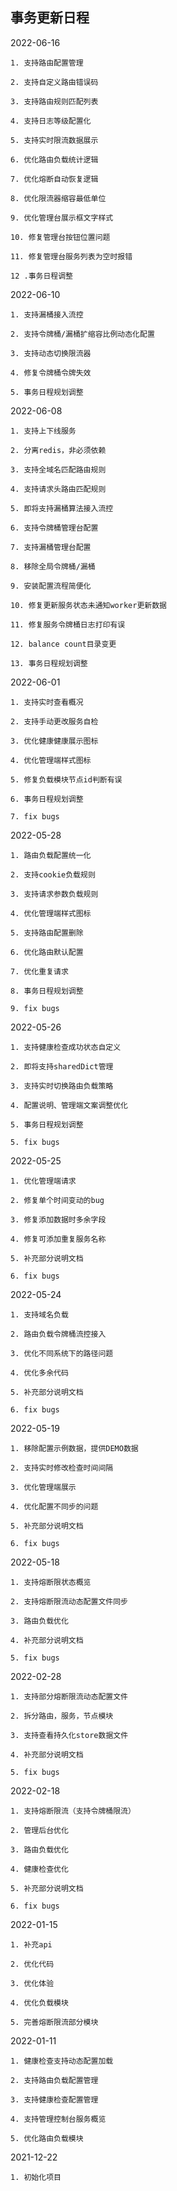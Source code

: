 
## 事务更新日程

2022-06-16

    1. 支持路由配置管理

    2. 支持自定义路由错误码
    
    3. 支持路由规则匹配列表
    
    4. 支持日志等级配置化
    
    5. 支持实时限流数据展示
    
    6. 优化路由负载统计逻辑
    
    7. 优化熔断自动恢复逻辑
    
    8. 优化限流器缩容最低单位
    
    9. 优化管理台展示框文字样式
    
    10. 修复管理台按钮位置问题
    
    11. 修复管理台服务列表为空时报错
    
    12 .事务日程调整


2022-06-10

    1. 支持漏桶接入流控
    
    2. 支持令牌桶/漏桶扩缩容比例动态化配置

    3. 支持动态切换限流器

    4. 修复令牌桶令牌失效
    
    5. 事务日程规划调整


2022-06-08

    1. 支持上下线服务

    2. 分离redis，非必须依赖

    3. 支持全域名匹配路由规则

    4. 支持请求头路由匹配规则

    5. 即将支持漏桶算法接入流控

    6. 支持令牌桶管理台配置

    7. 支持漏桶管理台配置

    8. 移除全局令牌桶/漏桶

    9. 安装配置流程简便化

    10. 修复更新服务状态未通知worker更新数据

    11. 修复服务令牌桶日志打印有误

    12. balance count目录变更

    13. 事务日程规划调整


2022-06-01

    1. 支持实时查看概况

    2. 支持手动更改服务自检

    3. 优化健康健康展示图标

    4. 优化管理端样式图标

    5. 修复负载模块节点id判断有误

    6. 事务日程规划调整

    7. fix bugs


2022-05-28

    1. 路由负载配置统一化

    2. 支持cookie负载规则

    3. 支持请求参数负载规则

    4. 优化管理端样式图标

    5. 支持路由配置删除

    6. 优化路由默认配置

    7. 优化重复请求

    8. 事务日程规划调整

    9. fix bugs


2022-05-26

    1. 支持健康检查成功状态自定义
    
    2. 即将支持sharedDict管理

    3. 支持实时切换路由负载策略

    4. 配置说明、管理端文案调整优化

    5. 事务日程规划调整

    5. fix bugs


2022-05-25

    1. 优化管理端请求

    2. 修复单个时间变动的bug

    3. 修复添加数据时多余字段

    4. 修复可添加重复服务名称

    5. 补充部分说明文档

    6. fix bugs


2022-05-24

    1. 支持域名负载

    2. 路由负载令牌桶流控接入

    3. 优化不同系统下的路径问题

    4. 优化多余代码

    5. 补充部分说明文档

    6. fix bugs


2022-05-19

    1. 移除配置示例数据，提供DEMO数据

    2. 支持实时修改检查时间间隔

    3. 优化管理端展示

    4. 优化配置不同步的问题

    5. 补充部分说明文档

    6. fix bugs


2022-05-18

    1. 支持熔断限状态概览

    2. 支持熔断限流动态配置文件同步

    3. 路由负载优化

    4. 补充部分说明文档

    5. fix bugs


2022-02-28

    1. 支持部分熔断限流动态配置文件

    2. 拆分路由，服务，节点模块

    3. 支持查看持久化store数据文件

    4. 补充部分说明文档

    5. fix bugs


2022-02-18

    1. 支持熔断限流（支持令牌桶限流）

    2. 管理后台优化

    3. 路由负载优化

    4. 健康检查优化

    5. 补充部分说明文档

    6. fix bugs


2022-01-15

    1. 补充api

    2. 优化代码

    3. 优化体验

    4. 优化负载模块

    5. 完善熔断限流部分模块



2022-01-11

    1. 健康检查支持动态配置加载

    2. 支持路由负载配置管理

    3. 支持健康检查配置管理

    4. 支持管理控制台服务概览

    5. 优化路由负载模块


2021-12-22

    1. 初始化项目

